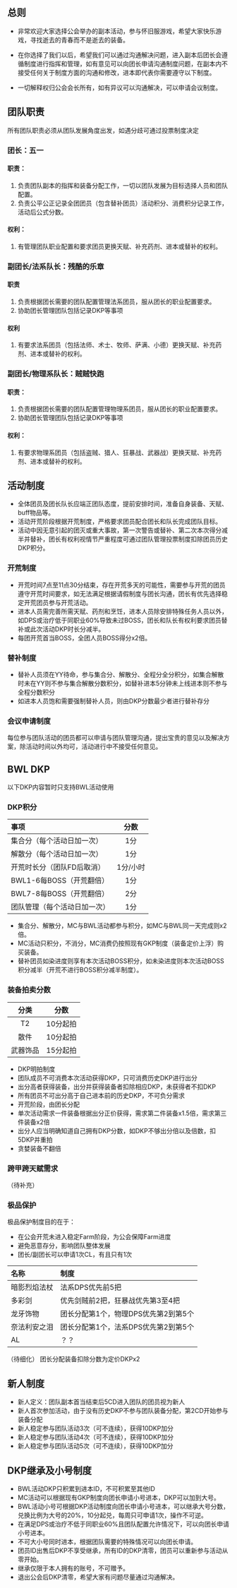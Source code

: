 ## 总则
* 非常欢迎大家选择<Fight Club>公会举办的副本活动，参与怀旧服游戏，希望大家快乐游戏，寻找逝去的青春而不是逝去的装备。

* 在你选择了我们以后，希望我们可以通过沟通解决问题，进入副本后团长会遵循制度进行指挥和管理，如有意见可以向团长申请沟通制度问题，在副本内不接受任何关于制度方面的沟通和修改，进本即代表你需要遵守以下制度。

* 一切解释权归公会会长所有，如有异议可以沟通解决，可以申请会议制度。

## 团队职责
所有团队职责必须从团队发展角度出发，如遇分歧可通过投票制度决定
### 团长：五一
#### 职责：
1. 负责团队副本的指挥和装备分配工作，一切以团队发展为目标选择人员和团队配置。
2. 负责公平公正记录全团团员（包含替补团员）活动积分、消费积分记录工作，活动后公式分数。
#### 权利：
1. 有管理团队职业配置和要求团员更换天赋、补充药剂、进本或替补的权利。

### 副团长/法系队长：残酷的乐章
#### 职责
1. 负责根据团长需要的团队配置管理法系团员，服从团长的职业配置要求。
2. 协助团长管理团队包括记录DKP等事项
#### 权利
1. 有要求法系团员（包括法师、术士、牧师、萨满、小德）更换天赋、补充药剂、进本或替补的权利。

### 副团长/物理系队长：贼贼快跑
#### 职责：
1. 负责根据团长需要的团队配置管理物理系团员，服从团长的职业配置要求。
2. 协助团长管理团队包括记录DKP等事项
#### 权利：
1. 有要求物理系团员（包括盗贼、猎人、狂暴战、武器战）更换天赋、补充药剂、进本或替补的权利。




## 活动制度
* 全体团员及团长队长应端正团队态度，提前安排时间，准备自身装备、天赋、buff物品等。
* 活动开荒阶段根据开荒制度，严格要求团员配合团长和队长完成团队目标。
* 活动中因无意引起的团灭或重大事故，第一次警告或替补、第二次本次得分减半并替补，团长有权利视情节严重程度可通过团队管理投票制度扣除团员历史DKP积分。


### 开荒制度
* 开荒时间7点至11点30分结束，存在开荒多天的可能性，需要参与开荒的团员遵守开荒时间要求，如无法满足根据请假制度与团长沟通，团长有优先选择稳定开荒团员参与开荒活动。
* 进本人员需完善所需天赋、药剂和烹饪，进本人员除安排特殊任务人员以外，如DPS或治疗低于同职业60%导致未过BOSS，团长和队长有权利要求团员替补或此次活动DKP时长分减半。
* 每团开荒首当BOSS，全团人员BOSS得分x2倍。

### 替补制度
* 替补人员须在YY待命，参与集合分、解散分、全程分全分积分，如集合解散时未在YY则不参与集合解散分数积分，如替补进本5分钟未上线进本则不参与全程分数积分
* 如进本人员饱和需要强制替补人员，则由DKP分数最少者进行替补存分

### 会议申请制度
每位参与团队活动的团员都可以申请与团队管理沟通，提出宝贵的意见以及解决方案，除活动时间以外均可，活动进行中不接受任何意见。


## BWL DKP

以下DKP内容暂时只支持BWL活动使用

### DKP积分

|事项|分数|
|:---|:-:|
|集合分（每个活动日加一次）| 1分|
|解散分（每个活动日加一次）| 1分|
|开荒时长分（团队FD后取消）| 1分/小时|
|BWL1-6每BOSS（开荒翻倍）|  1分|
|BWL7-8每BOSS（开荒翻倍）|  2分|
|团队管理（每个活动日加一次）| 1分|

* 集合分、解散分，MC与BWL活动都参与积分，如MC与BWL同一天完成则x2倍。
* MC活动只积分，不消分，MC消费仍按照现有GKP制度（装备定价上浮）购买装备。
* 替补团员如染进度则享有本次活动BOSS积分，如未染进度则本次活动BOSS积分减半（开荒不进行BOSS积分减半制度）。

### 装备拍卖分数

|分类 | 分数 |
|:--:|:--:|
|T2 |10分起拍|
|散件 |10分起拍|
|武器饰品 |15分起拍|

* DKP明拍制度
* 团队成员不可消费本次活动获得DKP，只可消费历史DKP进行出分
* 出分高者获得装备，出分并获得装备者扣除相应DKP，未获得者不扣DKP
* 所有团员不可出分高于自己进本前的历史DKP，不可负分需求
* 开荒阶段，由团长分配
* 单次活动需求一件装备根据出分正价获得，需求第二件装备x1.5倍，需求第三件装备x2倍
* 出分人应当明确知道自己拥有DKP分数，如DKP不够出分倍以及倍数，扣5DKP并重拍
* 贪婪装备不翻倍

### 跨甲跨天赋需求
（待补充）

### 极品保护
极品保护制度目的在于：
* 在公会开荒未进入稳定Farm阶段，为公会保障Farm进度
* 避免恶意存分，影响团队整体发展
* 团长/副团长可以申请1次CL，有且只有1次

|名称|制度|
|:--|:--|
|暗影烈焰法杖|法系DPS优先前5把|
|多彩剑|优先剑贼前2把，狂暴战优先第3至4把|
|龙牙饰物|团长分配第1个，物理DPS优先第2到第5个|
|奈法利安之泪|团长分配第1个，法系DPS优先第2到第5个|
|AL|？？|

（待细化）
团长分配装备扣除分数为定价DKPx2

## 新人制度
* 新人定义：团队副本首当结束后5CD进入团队的团员视为新人
* 新人首次参加活动，由于没有历史DKP不参与团队装备分配，第2CD开始参与装备分配
* 新人稳定参与团队活动3次（可不连续），获得10DKP加分
* 新人稳定参与团队活动4次（可不连续），获得10DKP加分
* 新人稳定参与团队活动5次（可不连续），获得10DKP加分


## DKP继承及小号制度
* BWL活动DKP只积累到进本ID，不可积累至其他ID
* MC活动可以根据现有GKP制度向团长申请小号进本，DKP可以加到大号。
* BWL活动小号可根据DKP活动制度向团长申请小号进本，可以继承大号分数，兑换比例为大号的20%，10分起兑，每周只可申请1次，操作不可逆。
* 在满足DPS或治疗不低于同职业60%且团队配置允许情况下，可以向团长申请小号进本。
* 不可大小号同时进本，根据团队需要的特殊情况可以向团长申请。
* 团员ID出售后DKP不享受继承，所有ID的DKP清零，团员可以重新参与活动从零开始。
* 继承仅限于本人拥有的账号，不可赠予。
* 退出公会后DKP清零，希望大家有问题尽量通过沟通解决。



